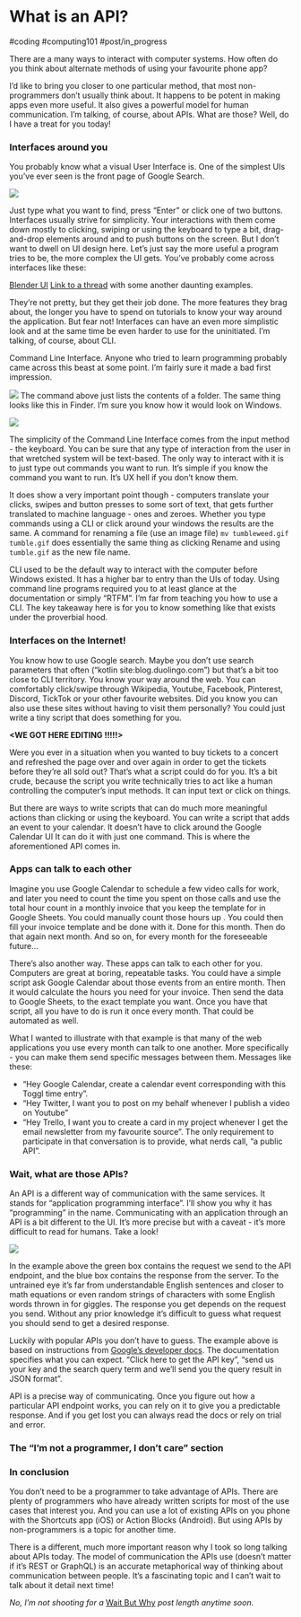 # What is an API?
#coding #computing101 #post/in_progress

There are a many ways to interact with computer systems. How often do you think about alternate methods of using your favourite phone app?

 I’d like to bring you closer to one particular method, that most non-programmers don’t usually think about. It happens to be potent in making apps even more useful. It also gives a powerful model for human communication. I’m talking, of course, about APIs. What are those? Well, do I have a treat for you today!

### Interfaces around you

You probably know what a visual User Interface is. One of the simplest UIs you’ve ever seen is the front page of Google Search.

![](What%20is%20an%20API?/google_ui.png)

Just type what you want to find, press “Enter” or click one of two buttons. Interfaces usually strive for simplicity. Your interactions with them come down mostly to clicking, swiping or using the keyboard to type a bit, drag-and-drop elements around and to push buttons on the screen. But I don’t want to dwell on UI design here. Let’s just say the more useful a program tries to be, the more complex the UI gets. You’ve probably come across interfaces like these:

[Blender UI](https://i.redd.it/u9nha9xbudnz.jpg) <change to img tag>
[Link to a thread](https://www.reddit.com/r/computers/comments/71pcgm/post_software_with_the_most_complicated_ui/) with some another daunting examples.

They’re not pretty, but  they get their job done. The more features they brag about, the longer you have to spend on tutorials to know your way around the application.  But fear not! Interfaces can have an even more simplistic look and at the same time be even harder to use for the uninitiated.  I’m talking, of course, about CLI.

Command Line Interface. Anyone who tried to learn programming probably came across this beast at some point. I’m fairly sure it made a bad first impression.

![](What%20is%20an%20API?/Screenshot%202020-06-29%20at%2017.30.02.png)
The command above just lists the contents of a folder. The same thing looks like this in Finder. I’m sure you know how it would look on Windows.

![](What%20is%20an%20API?/Screenshot%202020-06-29%20at%2017.34.21.png)

The simplicity of the Command Line Interface comes from the input method - the keyboard. You can be sure that any type of interaction from the user in that wretched system will be text-based. The only way to interact with it is to just type out commands you want to run. It’s simple if you know the command you want to run. It’s UX hell if you don’t know them.

It does show a very important point though - computers translate your clicks, swipes and button presses to some sort of text, that gets further translated to machine language - ones and zeroes. Whether you type commands using a CLI or click around your windows the results are the same. A command for renaming a file (use an image file)
`mv tumbleweed.gif tumble.gif`
does essentially the same thing as clicking Rename and using `tumble.gif` as the new file name.

CLI used to be the default way to interact with the computer before Windows existed.  It has a higher bar to entry than the UIs of today. Using command line programs required you to at least glance at the documentation or simply “RTFM”. I’m far from teaching you how to use a CLI. The key takeaway here is for you to know something like that exists under the proverbial hood.

### Interfaces on the Internet!

You know how to use Google search. Maybe you don’t use search parameters that often (“kotlin site:blog.duolingo.com”) but that’s a bit too close to CLI territory. You know your way around the web. You can comfortably click/swipe through Wikipedia, Youtube, Facebook, Pinterest, Discord, TickTok or your other favourite websites. Did you know you can also use these sites without having to visit them personally? You could just write a tiny script that does something for you.

**<WE GOT HERE EDITING !!!!!>**

Were you ever in a situation when you wanted to buy tickets to a concert and refreshed the page over and over again in order to get the tickets before they’re all sold out? That’s what a script could do for you. It’s a bit crude, because the script you write technically tries to act like a human controlling the computer’s input methods. It can input text or click on things.

<link to Al Sweigart painting squares with a script>
But there are ways to write scripts that can do much more meaningful actions than clicking or using the keyboard. You can write a script that adds an event to your calendar. It doesn’t have to click around the Google Calendar UI <Insert a GIF of adding a Google Calendar event>
It can do it with just one command. This is where the aforementioned API comes in.

### Apps can talk to each other

Imagine you use Google Calendar to schedule a few video calls for work, and later you need to count the time you spent on those calls and use the total hour count in a monthly invoice that you keep the template for in Google Sheets. You could manually count those hours up . You could then fill your invoice template and be done with it. Done for this month. Then do that again next month. And so on, for every month for the foreseeable future…

There’s also another way. These apps can talk to each other for you. Computers are great at boring, repeatable tasks. You could have a simple script  ask Google Calendar about those events from an entire month. Then it would calculate the hours you need for your invoice. Then send the data to Google Sheets, to the exact template you want. Once you have that script, all you have to do is run it once every month. That could be automated as well.

What I wanted to illustrate with that example is that many of the web applications you use every month can talk to one another. More specifically - you can make them send specific messages between them.  Messages like these:
* “Hey Google Calendar, create a calendar event corresponding with this Toggl time entry”.
* “Hey Twitter, I want you to post on my behalf whenever I publish a video on Youtube”
* “Hey Trello, I want you to create a card in my project whenever I get the email newsletter from my favourite source”.
The only requirement to participate in that conversation is to provide, what nerds call, “a public API”.

### Wait, what are those APIs?

 An API is a different way of communication with the same services. It stands for “application programming interface”. I’ll show you why it has “programming” in the name. Communicating with an application through an API is a bit different to the UI. It’s more precise but with a caveat - it’s more difficult to read for humans. Take a look!

![](What%20is%20an%20API?/google_api.png)

In the example above the green box  contains the request we send to the API endpoint, and the blue box contains the response from the server.  To the untrained eye it’s far from understandable English sentences and closer to math equations or even random strings of characters with some English words thrown in for giggles. The response you get depends on the request you send. Without any prior knowledge it’s difficult to guess what request you should send to get a desired response.

Luckily with popular APIs you don’t have to guess. The example above is based on instructions from [Google’s developer docs](https://developers.google.com/custom-search/v1/using_rest#making_a_request). The documentation specifies what you can expect. “Click here to get the API key”, “send us your key and the search query term and we’ll send you the query result in JSON format”.

API is a precise way of communicating. Once you figure out how a particular API endpoint works, you can rely on it to give you a predictable response. And if you get lost you can always read the docs or rely on trial and error.

### The “I’m not a programmer, I don’t care” section <needs better title>
### In conclusion

You don’t need to be a programmer to take advantage of APIs. There are plenty of programmers who have already written scripts for most of the use cases that interest you. And you can use a lot of existing APIs on you phone with the Shortcuts app (iOS) or Action Blocks (Android). But using APIs by non-programmers is a topic for another time.

There is a different, much more important reason why I took so long talking about APIs today. The model of communication the APIs use (doesn’t matter if it’s REST or GraphQL) is an accurate metaphorical way of thinking about  communication between people. It’s a fascinating topic and I can’t wait to talk about it detail next time!

_No, I’m not shooting for a_ [Wait But Why](https://waitbutwhy.com/) _post length anytime soon._
